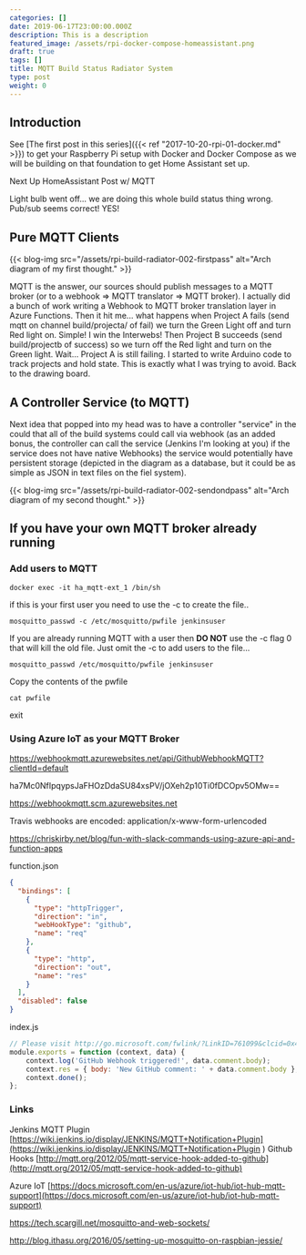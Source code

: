 ```yaml
---
categories: []
date: 2019-06-17T23:00:00.000Z
description: This is a description
featured_image: /assets/rpi-docker-compose-homeassistant.png
draft: true
tags: []
title: MQTT Build Status Radiator System
type: post
weight: 0
---
```


## Introduction

See [The first post in this series]({{< ref "2017-10-20-rpi-01-docker.md" >}}) to get your Raspberry Pi setup with Docker and Docker Compose as we will be building on that foundation to get Home Assistant set up.

Next Up HomeAssistant Post w/ MQTT

Light bulb went off... we are doing this whole build status thing wrong. Pub/sub seems correct! YES!


## Pure MQTT Clients

{{< blog-img src="/assets/rpi-build-radiator-002-firstpass" alt="Arch diagram of my first thought." >}}

MQTT is the answer, our sources should publish messages to a MQTT broker (or to a webhook => MQTT translator => MQTT broker). I actually did a bunch of work writing a Webhook to MQTT broker translation layer in Azure Functions. Then it hit me... what happens when Project A fails (send mqtt on channel build/projecta/ of fail) we turn the Green Light off and turn Red light on. Simple! I win the Interwebs! Then Project B succeeds (send build/projectb of success) so we turn off the Red light and turn on the Green light. Wait... Project A is still failing. I started to write Arduino code to track projects and hold state. This is exactly what I was trying to avoid. Back to the drawing board. 

## A Controller Service (to MQTT)

Next idea that popped into my head was to have a controller "service" in the could that all of the build systems could call via webhook (as an added bonus, the controller can call the service (Jenkins I'm looking at you) if the service does not have native Webhooks) the service would potentially have persistent storage (depicted in the diagram as a database, but it could be as simple as JSON in text files on the fiel system). 

{{< blog-img src="/assets/rpi-build-radiator-002-sendondpass" alt="Arch diagram of my second thought." >}}



## If you have your own MQTT broker already running

### Add users to MQTT

```shell
docker exec -it ha_mqtt-ext_1 /bin/sh
```

if this is your first user you need to use the -c to create the file..

```shell
mosquitto_passwd -c /etc/mosquitto/pwfile jenkinsuser
```

If you are already running MQTT with a user then **DO NOT** use the -c flag 0 that will kill the old file.  Just omit the -c to add users to the file...

```shell
mosquitto_passwd /etc/mosquitto/pwfile jenkinsuser
```

Copy the contents of the pwfile

```shell
cat pwfile
```


exit


### Using Azure IoT as your MQTT Broker

https://webhookmqtt.azurewebsites.net/api/GithubWebhookMQTT?clientId=default

ha7Mc0NfIpqypsJaFHOzDdaSU84xsPV/jOXeh2p10Ti0fDCOpv5OMw==


https://webhookmqtt.scm.azurewebsites.net


Travis webhooks are encoded:
  application/x-www-form-urlencoded

https://chriskirby.net/blog/fun-with-slack-commands-using-azure-api-and-function-apps


function.json
```json
{
  "bindings": [
    {
      "type": "httpTrigger",
      "direction": "in",
      "webHookType": "github",
      "name": "req"
    },
    {
      "type": "http",
      "direction": "out",
      "name": "res"
    }
  ],
  "disabled": false
}
```
index.js
```javascript
// Please visit http://go.microsoft.com/fwlink/?LinkID=761099&clcid=0x409 for more information on settting up Github Webhooks
module.exports = function (context, data) {
    context.log('GitHub Webhook triggered!', data.comment.body);
    context.res = { body: 'New GitHub comment: ' + data.comment.body };
    context.done();
};
```


### Links

Jenkins MQTT Plugin
[https://wiki.jenkins.io/display/JENKINS/MQTT+Notification+Plugin](https://wiki.jenkins.io/display/JENKINS/MQTT+Notification+Plugin
)
Github Hooks
[http://mqtt.org/2012/05/mqtt-service-hook-added-to-github](http://mqtt.org/2012/05/mqtt-service-hook-added-to-github)


Azure IoT 
[https://docs.microsoft.com/en-us/azure/iot-hub/iot-hub-mqtt-support](https://docs.microsoft.com/en-us/azure/iot-hub/iot-hub-mqtt-support)



https://tech.scargill.net/mosquitto-and-web-sockets/

http://blog.ithasu.org/2016/05/setting-up-mosquitto-on-raspbian-jessie/

